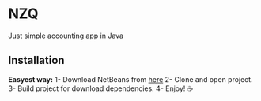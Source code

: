 # NZQ
Just simple accounting app in Java

## Installation

**Easyest way:**
1- Download NetBeans from [here](https://netbeans.apache.org/download/index.html)
2- Clone and open project.
3- Build project for download dependencies.
4- Enjoy! ☕️
